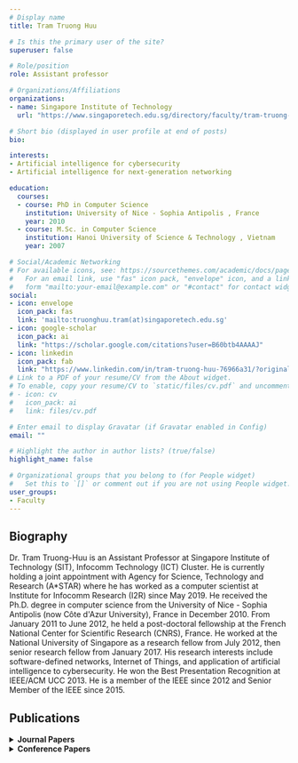 ```yaml
---
# Display name
title: Tram Truong Huu

# Is this the primary user of the site?
superuser: false

# Role/position
role: Assistant professor

# Organizations/Affiliations
organizations:
- name: Singapore Institute of Technology
  url: "https://www.singaporetech.edu.sg/directory/faculty/tram-truong-huu"

# Short bio (displayed in user profile at end of posts)
bio: 

interests:
- Artificial intelligence for cybersecurity
- Artificial intelligence for next-generation networking

education:
  courses:
  - course: PhD in Computer Science
    institution: University of Nice - Sophia Antipolis , France
    year: 2010
  - course: M.Sc. in Computer Science
    institution: Hanoi University of Science & Technology , Vietnam
    year: 2007

# Social/Academic Networking
# For available icons, see: https://sourcethemes.com/academic/docs/page-builder/#icons
#   For an email link, use "fas" icon pack, "envelope" icon, and a link in the
#   form "mailto:your-email@example.com" or "#contact" for contact widget.
social:
- icon: envelope
  icon_pack: fas
  link: 'mailto:truonghuu.tram(at)singaporetech.edu.sg'
- icon: google-scholar
  icon_pack: ai
  link: "https://scholar.google.com/citations?user=B60btb4AAAAJ"
- icon: linkedin
  icon_pack: fab
  link: "https://www.linkedin.com/in/tram-truong-huu-76966a31/?originalSubdomain=sg"
# Link to a PDF of your resume/CV from the About widget.
# To enable, copy your resume/CV to `static/files/cv.pdf` and uncomment the lines below.
# - icon: cv
#   icon_pack: ai
#   link: files/cv.pdf

# Enter email to display Gravatar (if Gravatar enabled in Config)
email: ""

# Highlight the author in author lists? (true/false)
highlight_name: false

# Organizational groups that you belong to (for People widget)
#   Set this to `[]` or comment out if you are not using People widget.
user_groups:
- Faculty
---
```


## <span style="font-size: 1.25rem  ;">**Biography**</span>

<span style="font-size: 0.9rem  ;">Dr. Tram Truong-Huu is an Assistant Professor at Singapore Institute of Technology (SIT), Infocomm Technology (ICT) Cluster. He is currently holding a joint appointment with Agency for Science, Technology and Research (A*STAR) where he has worked as a computer scientist at Institute for Infocomm Research (I2R) since May 2019. He received the Ph.D. degree in computer science from the University of Nice - Sophia Antipolis (now Côte d'Azur University), France in December 2010. From January 2011 to June 2012, he held a post-doctoral fellowship at the French National Center for Scientific Research (CNRS), France. He worked at the National University of Singapore as a research fellow from July 2012, then senior research fellow from January 2017. His research interests include software-defined networks, Internet of Things, and application of artificial intelligence to cybersecurity. He won the Best Presentation Recognition at IEEE/ACM UCC 2013. He is a member of the IEEE since 2012 and Senior Member of the IEEE since 2015.</span>

## <span style="font-size: 1.25rem  ;">**Publications**</span>
<details>
  <summary><strong>Journal Papers</strong></summary>
- <span style="font-size: 0.9rem ;">Y. Hou, S. G. Teo, Z. Chen, M. Wu, C.-K. Kwoh, T. Truong-Huu, "Handling Labeled Data Insufficiency: Semi-supervised Learning with Self-Training Mixup Decision Tree for Classification of Network Attacking Traffic," <i>IEEE Transactions on Dependable and Secure Computing</i>, July 2022.</span>

- <span style="font-size: 0.9rem ;">P. Pratim Kundu, T. Truong-Huu, L. Chen, L. Zhou, and Sin G. Teo, "Detection and Classification of Botnet Traffic using Deep Learning with Model Explanation," <i>IEEE Transactions on Dependable and Secure Computing</i>, June 2022.</span>

- <span style="font-size: 0.9rem ;">H.-L. Truong, T. Truong-Huu, T.-D. Cao, "Making Distributed Edge Machine Learning for Resource-Constrained Communities and Environments Smarter: Contexts and Challenges," <i>Journal of Reliable Intelligent Environments</i>, April 2022.</span>

- <span style="font-size: 0.9rem ;">T.-D. Cao, T. Truong-Huu, H. Tran, K. Tran, "A Federated Deep Learning Framework for Privacy Preservation and Communication Efficiency," <i>Journal of Systems Architecture</i>, vol. 124, March 2022.</span>

- <span style="font-size: 0.9rem ;">P. M. Mohan, T. Truong-Huu, and M. Gurusamy, "Byzantine-Resilient Controller Mapping and Remapping in Software Defined Networks," <i>IEEE Trans. Netw. Sci. Eng.</i>, vol. 7, no. 4, pp. 2714 - 2729, Oct. 2020.</span>

- <span style="font-size: 0.9rem ;">T. Truong-Huu, P. M. Mohan, and M. Gurusamy, "Virtual Network Embedding in Ring Optical Data Centers using Markov Chain Probability Model," <i>IEEE Trans. Netw. Service Manag.</i>, vol. 16, no. 4, pp. 1724-1738, Dec. 2019.</span>

- <span style="font-size: 0.9rem ;">S. M. Srinivasan, T. Truong-Huu, and M. Gurusamy, "Machine Learning-based Link Fault Identification and Localization in Complex Networks," <i>IEEE Internet Things J.</i>, vol. 6, no. 4, pp. 6556-6566, Aug. 2019.</span>

- <span style="font-size: 0.9rem ;">T. Truong-Huu, P. M. Mohan, and M. Gurusamy, "Service Chain Embedding for Diversified 5G Slices with Virtual Network Function Sharing," <i>IEEE Commun. Lett.</i>, vol. 23, no. 5, pp. 826-829, May 2019.</span>

- <span style="font-size: 0.9rem ;">S. M. Srinivasan, T. Truong-Huu, and M. Gurusamy, "Deadline-aware Scheduling and Flexible Bandwidth Allocation for Big-data Transfers," <i>IEEE Access</i>, vol. 6, pp. 74400-74415, Nov. 2018.</span>

- <span style="font-size: 0.9rem ;">T. Truong-Huu, M. Gurusamy, and S. T. Girisankar, "Dynamic Flow Scheduling with Uncertain Flow Duration in Optical Data Centers," <i>IEEE Access</i>, vol. 5, pp. 11200-11214, June 2017.</span>

- <span style="font-size: 0.9rem ;">V. Sridharan, M. Gurusamy, and T. Truong-Huu, "On Multiple Controller Mapping in Software Defined Networks With Resilience Constraints," <i>IEEE Commun. Lett.</i>, vol. 21, no. 8, pp. 1763-1766, Apr. 2017.</span>

- <span style="font-size: 0.9rem ;">P. M. Mohan, T. Truong-Huu, and M. Gurusamy, "Fault tolerance in TCAM-limited software defined networks," <i>Computer Networks</i>, vol. 116, pp. 47-62, Apr. 2017.</span>

- <span style="font-size: 0.9rem ;">T. Truong-Huu, M. Gurusamy, and V. Girisagar, "Dynamic embedding of workflow requests for bandwidth efficiency in data centers," <i>Computer Networks</i>, vol. 108, pp. 184-198, Oct. 2016.</span>

- <span style="font-size: 0.9rem ;">Z. Zeng, T. Truong-Huu, B. Veeravalli, and C.-K. Tham, "Operational cost-aware resource provisioning for continuous write applications in cloud-of-clouds," <i>Cluster Computing</i>, vol. 19, no. 2, pp. 601-614, Feb. 2016.</span>

- <span style="font-size: 0.9rem ;">T. Truong-Huu, and C.-K. Tham, "A Novel Model for Competition and Cooperation among Cloud Providers," <i>IEEE Trans. Cloud Comput.</i>, vol. 2, no. 3, pp. 251-265, May 2014.</span>

- <span style="font-size: 0.9rem ;">D. H. Rogers, I. Harvey, T. Truong-Huu, K. Evans, T. Glatard, I. Kallel, I. J. Taylor, J. Montagnat, A. Jones, and A. Harrison, "Bundle and Pool Architecture for Multi-Language, Robust, Scalable Workflow Executions," <i>J. Grid Comput.</i>, vol. 11, no. 3, pp. 457-480, Sept. 2013.</span>

- <span style="font-size: 0.9rem ;">T. Truong-Huu, G. P. Koslovski, F. Anhalt, J. Montagnat, and P. V.-B. Primet, "Joint Elastic Cloud and Virtual Network Framework for Application Performance-cost Optimization," <i>J. Grid Comput.</i>, vol. 9, no. 1, pp. 27-47, Jan. 2011.</span>
</details>
<details>
  <summary><strong>Conference Papers</strong></summary>

- <span style="font-size: 0.9rem ;">M-. V. Ngo, T. Truong-Huu, D. Rabadi, J. Y. Loo, S.-G. Teo, "Fast and Efficient Malware Detection with Joint Static and Dynamic Features Through Transfer Learning," In Proceedings of 21st International Conference on Applied Cryptography and Network Security (ACNS 2023), Kyoto, Japan, June 2023.</span>

- <span style="font-size: 0.9rem ;">T.-D. Cao, H.-L. Truong, T. Truong-Huu, M.-T. Nguyen, "Enabling Awareness of Quality of Training and Costs in Federated Machine Learning Marketplaces," In Proceedings of 15th IEEE/ACM International Conference on Utility and Cloud Computing (UCC2022), Portland, Oregon, USA, December 2022.</span>

- <span style="font-size: 0.9rem ;">Y. Lan, T. Truong Huu, J. Wu, and S. G. Teo, "Cascaded Multi‑Class Network Intrusion Detection With Decision Tree and Self-attentive Model," In Proceedings of the ICDM Workshop on MLC 2022, Orlando, Florida, December 2022.</span>

- <span style="font-size: 0.9rem ;">T.-D. Pham, T.-L. Ho, T. Truong-Huu, T.-D. Cao, and H.-L. Truong, "MAppGraph: Mobile-App Classification on Encrypted Network Traffic using Deep Graph Convolution Neural Networks," In Proceedings of the Annual Computer Security Applications Conference (ACSAC’21), December, 2021, Virtual Conference.</span>

- <span style="font-size: 0.9rem ;">J. Liao, Sin G. Teo, P. Pratim Kundu, T. Truong-Huu, "ENAD: An Ensemble Framework for Unsupervised Network Anomaly Detection," 2021 IEEE International Conference on Cyber Security and Resilience (IEEE CSR), July 2021, Virtual Conference.</span>

- <span style="font-size: 0.9rem ;">P. Pratim Kundu, L. Anatharaman, T. Truong-Huu, "An Empirical Evaluation of Automated Machine Learning Techniques for Malware Detection," in Proc. 7th ACM International Workshop on Security and Privacy Analytics (IWSPA 2021), co-located with ACM CODASPY 2021, April 2021, Virtual Event.</span>

- <span style="font-size: 0.9rem ;">W. L. Tan, T. Truong-Huu, "Enhancing Robustness of Malware Detection using Synthetically-adversarial Samples," in Proc. IEEE Globecom 2020, Taipei, Taiwan, Dec. 2020.</span>

- <span style="font-size: 0.9rem ;">S. Praveen Kadiyala, A. Kartheek, T. Truong-Huu, "Program Behavior Analysis and Clustering using Performance Counters," in Proc. 2020 DYnamic and Novel Advances in Machine Learning and Intelligent Cyber Security (DYNAMICS) Workshop - collocated with ACM ACSAC 2020, Austin, Texas, USA, Dec. 2020.</span>

- <span style="font-size: 0.9rem ;">T. Truong-Huu, N. Dheenadhayalan, P. Pratim Kundu, V. Ramnath, J. Liao, Sin G. Teo, and S. Praveen Kadiyala, "An Empirical Study on Unsupervised Network Anomaly Detection using Generative Adversarial Networks," in Proc. 1st Security and Privacy on Artificial Intelligent Workshop (SPAI’20) - collocated with AsiaCCS 2020, Oct. 2020, Taipei, Taiwan.</span>

- <span style="font-size: 0.9rem ;">T. Anh Tuan, T.-D. Cao, and T. Truong-Huu, "DIRAC: A Hybrid Approach to Customer Demographics Analysis for Advertising Campaigns," in Proc. 2019 6th NAFOSTED Conference on Information and Computer Science (NICS), Hanoi, Vietnam, Dec. 2019</span>

- <span style="font-size: 0.9rem ;">T. Truong-Huu, P. Prathap, P. M. Mohan and M. Gurusamy, "Fast and Adaptive Failure Recovery using Machine Learning in Software Defined Networks," in Proc. IEEE ICC 2019 - DDINS Workshop, Shanghai, China, May. 2019.</span>

- <span style="font-size: 0.9rem ;">A. R. Narayanadoss, T. Truong-Huu, P. M. Mohan and M. Gurusamy, "Crossfire Attack Detection using Deep Learning in Software Defined ITS Networks," in Proc. IEEE VTC2019-Spring, Kuala Lumpur, Malaysia, Apr. 2019.</span>

- <span style="font-size: 0.9rem ;">J. G. Mohanasundaram, T. Truong-Huu, and M. Gurusamy, "Game Theoretic Switch-controller Mapping with Traffic Variations in Software Defined Networks," in IEEE Globecom 2018, Abu Dhabi, UAE, Dec. 2018.</span>

- <span style="font-size: 0.9rem ;">S. M. Srinivasan, T. Truong-Huu, and M. Gurusamy, “TE-based Machine Learning Techniques for Link Fault Localization in Complex Networks,” in IEEE 6th International Conference on Future Internet of Things and Cloud (FiCloud-2018), Barcelona, Spain, Aug. 2018.</span>

- <span style="font-size: 0.9rem ;">P. M. Mohan, T. Truong-Huu, and M. Gurusamy, "Towards Resilient In-band Control Path Routing with Malicious Switch Detection in SDN,” in 10th International Conference on COMmunication Systems & NETworkS (COMSNETS 2018), Jan. 2018, Bangalore, India.</span>

- <span style="font-size: 0.9rem ;">P. M. Mohan, T. Truong-Huu, and M. Gurusamy, "Primary-Backup Controller Mapping for Byzantine Fault Tolerance in Software Defined Networks,” in IEEE Globecom 2017, Singapore, Dec. 2017.</span>

- <span style="font-size: 0.9rem ;">V. Sridharan, M. Gurusamy, and T. Truong-Huu, “Multi-Controller Traffic Engineering in Software Defined Networks,” in IEEE LCN 2017, Singapore, Oct. 2017.</span>

- <span style="font-size: 0.9rem ;">S. M. Srinivasan, T. Truong-Huu, and M. Gurusamy, “Flexible Bandwidth Allocation for Big Data Transfer with Deadline Constraints,” in 22nd IEEE Symposium on Computers and Communications (IEEE ISCC 2017), Crete, Greece, July 2017.</span>

- <span style="font-size: 0.9rem ;">L. Purushothaman, T. Truong-Huu, and M. Gurusamy, “Time and Bandwidth-Aware Virtual Network Embedding and Migration in Hybrid Optical-Electrical Data Centers,” in 31st IEEE International Conference on Advanced Information Networking and Applications (IEEE AINA 2017), Taipei, Taiwan, Mar. 2017.</span>

- <span style="font-size: 0.9rem ;">S. T. Girisankar, T. Truong-Huu, and M. Gurusamy, “SDN-based Dynamic Flow Scheduling in Optical Data Centers,” in 9th International Conference on COMmunication Systems & NETworkS (COMSNETS 2017), Bangalore, India, Jan. 2017.</span>

- <span style="font-size: 0.9rem ;">T. Truong-Huu, and M. Gurusamy, “Markov Chain Based Algorithm for Virtual Network Embedding in Optical Data Centers,” in 18th IEEE International Conference on High Performance Computing and Communications (IEEE HPCC 2016), Sydney, Australia, Dec. 2016.</span>

- <span style="font-size: 0.9rem ;">S. Madanantha, T. Truong-Huu, and M. Gurusamy, "Adaptive Bandwidth Allocation for Virtual Network Embedding in Optical Data Center Networks,” in IEEE LCN 2016, Dubai, UAE, Nov. 2016.</span>

- <span style="font-size: 0.9rem ;">V. Girisagar, T. Truong-Huu, and M. Gurusamy, "Mapping Workflow Resource Requests for Bandwidth Efficiency in Data Centers,” in ICDCN 2016, Singapore, Jan. 2016. (Shortlisted for the Best Paper Award)</span>

- <span style="font-size: 0.9rem ;">P. M. Mohan, T. Truong-Huu, and M. Gurusamy, "TCAM-aware Local Rerouting for Fast and Efficient Failure Recovery in Software Defined Networks,” in IEEE Globecom 2015, San Diego, USA, Dec. 2015.</span>

- <span style="font-size: 0.9rem ;">Z. Li, L. Wang, Y. Zhang, T. Truong-Huu, E. S. Lim, P. M. Mohan, S. Chen, S. Ren, M. Gurusamy, Z. Qin, and R. S. M. Goh, "Integrated QoS-aware Resource Provisioning for Parallel and Distributed Applications,” in 19th IEEE/ACM International Symposium on Distributed Simulation and Real Time Applications (DS-RT 2015), Chengdu, China, Oct. 2015.</span>

- <span style="font-size: 0.9rem ;">T. Truong-Huu, and M. Gurusamy, “Handling Uncertainty and Diversity in Cloud Bandwidth Demands for Revenue Maximization,” in International Conference on Cloud Computing Research and Innovation (ICCCRI 2015), Singapore, Oct. 2015.</span>

- <span style="font-size: 0.9rem ;">T. Truong-Huu, C.-K. Tham, and D. Niyato, "A Stochastic Workload Distribution Approach for an Ad-Hoc Mobile Cloud," in IEEE CloudCom 2014, Singapore, Dec. 2014.</span>

- <span style="font-size: 0.9rem ;">T. Truong-Huu, C.-K. Tham, and D. Niyato, "To Offload or to Wait: An Opportunistic Offloading Algorithm for Parallel Tasks in a Mobile Cloud," in IEEE CloudCom 2014, Singapore, Dec. 2014.</span>

- <span style="font-size: 0.9rem ;">T. Truong-Huu, and C.-K. Tham, "A Game-theoretic Model for Dynamic Pricing and Competition Among Cloud Providers," in IEEE/ACM UCC 2013, Dresden, Germany, Dec. 2013 (Best Presentation Recognition).</span>

- <span style="font-size: 0.9rem ;">T. Truong-Huu, and C.-K. Tham, "An Auction-based Resource Allocation Model for Green Cloud Computing," in IEEE IC2E 2013, San Francisco, USA, Mar. 2013.</span>

- <span style="font-size: 0.9rem ;">J. Rojas Balderrama, T. Truong-Huu, and J. Montagnat, "Achieving High Stability and Performance on Production Distributed Computing Infrastructures," in 11th International Symposium on Parallel and Distributed Computing (ISPDC 2012), Munich, Germany, June 2012.</span>

- <span style="font-size: 0.9rem ;">J. Rojas Balderrama, T. Truong-Huu, and J. Montagnat, "A Comprehensive Framework for Scientific Applications Execution on Distributed Computing Infrastructures," in EGI Technical Forum 2011, European Grid Infrastructure, Lyon, France, Sept. 2011.</span>

- <span style="font-size: 0.9rem ;">G. Koslovski, W. Yeow, C. Westphal, T. Truong-Huu, J. Montagnat, and P. V.-B. Primet, "Reliability Support in Virtual Infrastructures," in 2nd IEEE International Conference on Cloud Computing Technology and Science (CloudCom 2010), Indianapolis, USA, Nov. 2010.</span>

- <span style="font-size: 0.9rem ;">T. Truong-Huu, and J. Montagnat, "Virtual resources allocation for workflow-based applications distribution on a cloud infrastructure," in 2nd International Symposium on Cloud Computing (Cloud 2010), Melbourne, Australia, May 2010.</span>

- <span style="font-size: 0.9rem ;">G. Koslovski, T. Truong-Huu, J. Montagnat, and P. V.-B. Primet, "Executing distributed applications on virtualized infrastructures specified with the VXDL language and managed by the HIPerNET framework," in 1st International Conference on Cloud Computing (CLOUDCOMP 2009), Munich, Germany, Oct. 2009.</span>

- <span style="font-size: 0.9rem ;">P. V.-B. Primet, V. Roca, J. Montagnat, J. Gelas, O. Mornard, L. Giraud, G. Koslovski, and T. Truong-Huu, "A Scalable Security Model for Enabling Dynamic Virtual Private Execution Infrastructures on the Internet," in IEEE/ACM CCGRID 2009, Shanghai, China, May 2009.</span>

- <span style="font-size: 0.9rem ;">T. Truong-Huu, M. Segarra, and J. Gilliot, "Un système adaptatif de placement de données," in 6ème Conférence Française sur les Systèmes d'Exploitation (CFSE'6), Fribourg, Suisse, Feb. 2008.</span>
</details>


